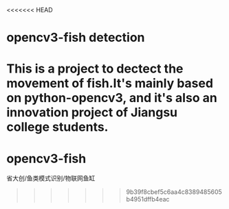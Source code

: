 <<<<<<< HEAD
# opencv3-fish detection
This is a project to dectect the movement of fish.It's mainly based on python-opencv3, and it's also an innovation project of Jiangsu college students.
=======
# opencv3-fish
省大创/鱼类模式识别/物联网鱼缸
>>>>>>> 9b39f8cbef5c6aa4c8389485605b4951dffb4eac
